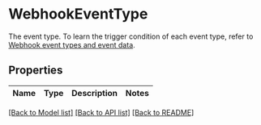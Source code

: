 # WebhookEventType

The event type. To learn the trigger condition of each event type, refer to [Webhook event types and event data](/v2/guides/webhooks-callbacks/webhook-event-type).

## Properties

Name | Type | Description | Notes
------------ | ------------- | ------------- | -------------

[[Back to Model list]](../README.md#documentation-for-models) [[Back to API list]](../README.md#documentation-for-api-endpoints) [[Back to README]](../README.md)


